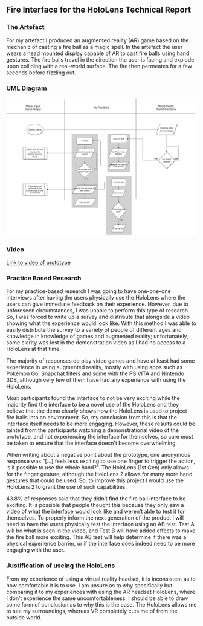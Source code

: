## Fire Interface for the HoloLens Technical Report

### The Artefact
For my artefact I produced an augmented reality (AR) game based on the mechanic of casting a fire ball as a magic spell. In the artefact the user wears a head mounted display capable of AR to cast fire balls using hand gestures. The fire balls travel in the direction the user is facing and explode upon colliding with a real-world surface. The fire then permeates for a few seconds before fizzling out. 

### UML Diagram
<img src="https://github.com/1ByteMemory/ArtefactTechReport.github.io/blob/master/AR_UML.png" alt="UML">

### Video
[Link to video of prototype](https://youtu.be/599TbLwomlE)

### Practice Based Research
For my practice-based research I was going to have one-one-one interviews after having the users physically use the HoloLens where the users can give immediate feedback on their experience. However, due to unforeseen circumstances, I was unable to perform this type of research. So, I was forced to write up a survey and distribute that alongside a video showing what the experience would look like. With this method I was able to easily distribute the survey to a variety of people of different ages and knowledge in knowledge of games and augmented reality; unfortunately, some clarity was lost in the demonstration video as I had no access to a HoloLens at that time. 

The majority of responses do play video games and have at least had some experience in using augmented reality, mostly with using apps such as Pokémon Go, Snapchat filters and some with the PS VITA and Nintendo 3DS, although very few of them have had any experience with using the HoloLens. 

Most participants found the interface to not be very exciting while the majority find the interface to be a novel use of the HoloLens and they believe that the demo clearly shows how the HoloLens is used to project fire balls into an environment. So, my conclusion from this is that the interface itself needs to be more engaging. However, these results could be tainted from the participants watching a demonstrational video of the prototype, and not experiencing the interface for themselves, so care must be taken to ensure that the interface doesn't become overwhelming. 

When writing about a negative point about the prototype, one anonymous response was “[…] feels less exciting to use one finger to trigger the action, is it possible to use the whole hand?”. The HoloLens (1st Gen) only allows for the finger gesture, although the HoloLens 2 allows for many more hand gestures that could be used. So, to improve this project I would use the HoloLens 2 to grant the use of such capabilities. 

43.8% of responses said that they didn’t find the fire ball interface to be exciting. It is possible that people thought this because they only saw a video of what the interface would look like and weren’t able to test it for themselves. To properly inform the next generation of the product I will need to have the users physically test the interface using an AB test. Test A will be what is seen in the video, and Test B will have added effects to make the fire ball more exciting. This AB test will help determine if there was a physical experience barrier, or if the interface does indeed need to be more engaging with the user.


### Justification of useing the HoloLens
From my experience of using a virtual reality headset, it is inconsistent as to how comfortable it is to use. I am unsure as to why specifically but comparing it to my experiences with using the AR headset HoloLens, where I don’t experience the same uncomfortableness, I should be able to draw some form of conclusion as to why this is the case. The HoloLens allows me to see my surroundings, whereas VR completely cuts me of from the outside world.  


